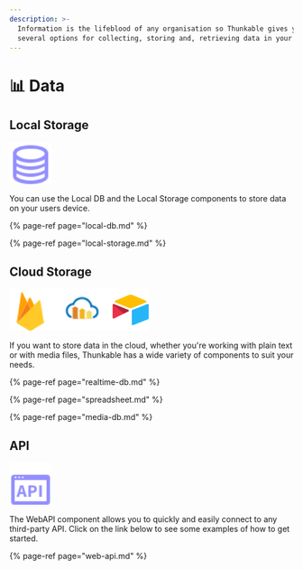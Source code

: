 ```yaml
---
description: >-
  Information is the lifeblood of any organisation so Thunkable gives you
  several options for collecting, storing and, retrieving data in your app
---
```


# 📊 Data

## Local Storage

![](.gitbook/assets/localdb.png)

You can use the Local DB and the Local Storage components to store data on your users device.

{% page-ref page="local-db.md" %}

{% page-ref page="local-storage.md" %}

## Cloud Storage

![](.gitbook/assets/cloud_based.png)

If you want to store data in the cloud, whether you're working with plain text or with media files, Thunkable has a wide variety of components to suit your needs.

{% page-ref page="realtime-db.md" %}

{% page-ref page="spreadsheet.md" %}

{% page-ref page="media-db.md" %}

## API

![](.gitbook/assets/webapi.png)

The WebAPI component allows you to quickly and easily connect to any third-party API. Click on the link below to see some examples of how to get started.

{% page-ref page="web-api.md" %}


